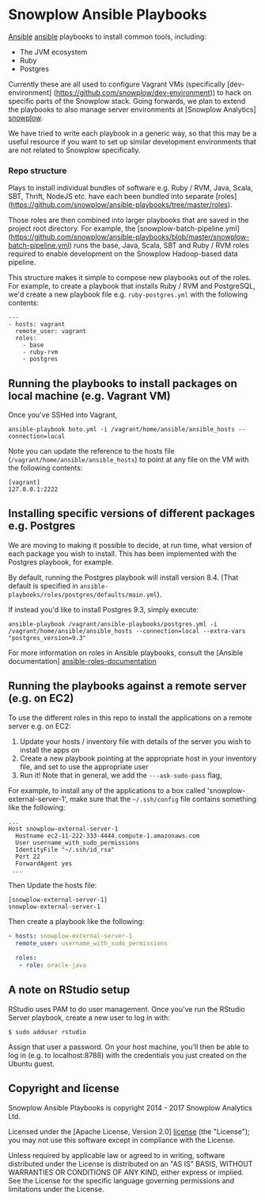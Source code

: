 # Snowplow Ansible Playbooks

[Ansible] [ansible] playbooks to install common tools, including:

* The JVM ecosystem
* Ruby
* Postgres

Currently these are all used to configure Vagrant VMs (specifically [dev-environment] (https://github.com/snowplow/dev-environment)) to hack on specific parts of the Snowplow stack. Going forwards, we plan to extend the playbooks to also manage server environments at [Snowplow Analytics] [snowplow].

We have tried to write each playbook in a generic way, so that this may be a useful resource if you want to set up similar development environments that are not related to Snowplow specifically.

### Repo structure

Plays to install individual bundles of software e.g. Ruby / RVM, Java, Scala, SBT, Thrift, NodeJS etc. have each been bundled into separate [roles] (https://github.com/snowplow/ansible-playbooks/tree/master/roles).

Those roles are then combined into larger playbooks that are saved in the project root directory. For example, the [snowplow-batch-pipeline.yml] (https://github.com/snowplow/ansible-playbooks/blob/master/snowplow-batch-pipeline.yml) runs the base, Java, Scala, SBT and Ruby / RVM roles required to enable development on the Snowplow Hadoop-based data pipeline.

This structure makes it simple to compose new playbooks out of the roles. For example, to create a playbook that installs Ruby / RVM and PostgreSQL, we'd create a new playbook file e.g. `ruby-postgres.yml` with the following contents:

```
---
- hosts: vagrant
  remote_user: vagrant
  roles:
    - base
    - ruby-rvm
    - postgres
```

## Running the playbooks to install packages on local machine (e.g. Vagrant VM)

Once you've SSHed into Vagrant,

```
ansible-playbook boto.yml -i /vagrant/home/ansible/ansible_hosts --connection=local
```

Note you can update the reference to the hosts file (`/vagrant/home/ansible/ansible_hosts`) to point at any file on the VM with the following contents:

```
[vagrant]
127.0.0.1:2222
```

## Installing specific versions of different packages e.g. Postgres

We are moving to making it possible to decide, at run time, what version of each package you wish to install. This has been implemented with the Postgres playbook, for example.

By default, running the Postgres playbook will install version 8.4. (That default is specified in `ansible-playbooks/roles/postgres/defaults/main.yml`).

If instead you'd like to install Postgres 9.3, simply execute:

```
ansible-playbook /vagrant/ansible-playbooks/postgres.yml -i /vagrant/home/ansible/ansible_hosts --connection=local --extra-vars "postgres_version=9.3"
```

For more information on roles in Ansible playbooks, consult the [Ansible documentation] [ansible-roles-documentation]

## Running the playbooks against a remote server (e.g. on EC2)

To use the different roles in this repo to install the applications on a remote server e.g. on EC2:

1. Update your hosts / inventory file with details of the server you wish to install the apps on
2. Create a new playbook pointing at the appropriate host in your inventory file, and set to use the appropriate user
3. Run it! Note that in general, we add the `---ask-sudo-pass` flag, 

For example, to install any of the applications to a box called 'snowplow-external-server-1', make sure that the `~/.ssh/config` file contains something like the following:

```
...
Host snowplow-external-server-1
  Hostname ec2-11-222-333-4444.compute-1.amazonaws.com
  User username_with_sudo_permissions
  IdentityFile "~/.ssh/id_rsa"
  Port 22
  ForwardAgent yes
 ...

```

Then Update the hosts file:

```
[snowplow-external-server-1]
snowplow-external-server-1
```

Then create a playbook like the following:

```yaml
- hosts: snowplow-external-server-1
  remote_user: username_with_sudo_permissions
  
  roles:
   - role: oracle-java 
```

## A note on RStudio setup

RStudio uses PAM to do user management. Once you've run the RStudio Server playbook, create a new user to log in with:

```
$ sudo adduser rstudio
```

Assign that user a password. On your host machine, you'll then be able to log in (e.g. to localhost:8788) with the credentials you just created on the Ubuntu guest.

## Copyright and license

Snowplow Ansible Playbooks is copyright 2014 - 2017 Snowplow Analytics Ltd.

Licensed under the [Apache License, Version 2.0] [license] (the "License");
you may not use this software except in compliance with the License.

Unless required by applicable law or agreed to in writing, software
distributed under the License is distributed on an "AS IS" BASIS,
WITHOUT WARRANTIES OR CONDITIONS OF ANY KIND, either express or implied.
See the License for the specific language governing permissions and
limitations under the License.

[ansible]: https://www.ansible.com/
[ansible-roles-documentation]: http://docs.ansible.com/playbooks_roles.html
[snowplow]: http://snowplowanalytics.com


[license]: http://www.apache.org/licenses/LICENSE-2.0
